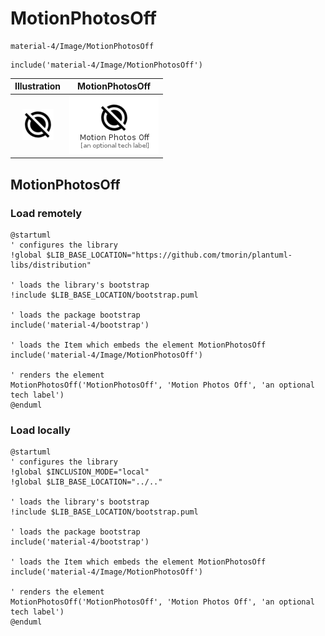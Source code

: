 # MotionPhotosOff


```text
material-4/Image/MotionPhotosOff
```

```text
include('material-4/Image/MotionPhotosOff')
```



| Illustration | MotionPhotosOff |
| :---: | :---: |
| ![illustration for Illustration](../../material-4/Image/MotionPhotosOff.png) | ![illustration for MotionPhotosOff](../../material-4/Image/MotionPhotosOff.Local.png) |




## MotionPhotosOff

### Load remotely
```plantuml
@startuml
' configures the library
!global $LIB_BASE_LOCATION="https://github.com/tmorin/plantuml-libs/distribution"

' loads the library's bootstrap
!include $LIB_BASE_LOCATION/bootstrap.puml

' loads the package bootstrap
include('material-4/bootstrap')

' loads the Item which embeds the element MotionPhotosOff
include('material-4/Image/MotionPhotosOff')

' renders the element
MotionPhotosOff('MotionPhotosOff', 'Motion Photos Off', 'an optional tech label')
@enduml
```

### Load locally
```plantuml
@startuml
' configures the library
!global $INCLUSION_MODE="local"
!global $LIB_BASE_LOCATION="../.."

' loads the library's bootstrap
!include $LIB_BASE_LOCATION/bootstrap.puml

' loads the package bootstrap
include('material-4/bootstrap')

' loads the Item which embeds the element MotionPhotosOff
include('material-4/Image/MotionPhotosOff')

' renders the element
MotionPhotosOff('MotionPhotosOff', 'Motion Photos Off', 'an optional tech label')
@enduml
```

